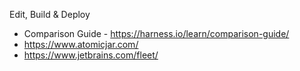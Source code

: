 Edit, Build & Deploy

 - Comparison Guide - https://harness.io/learn/comparison-guide/
 - https://www.atomicjar.com/
 - https://www.jetbrains.com/fleet/
